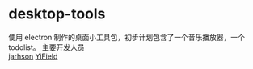 # desktop-tools

使用 electron 制作的桌面小工具包，初步计划包含了一个音乐播放器，一个 todolist。
主要开发人员  
[jarhson](https://github.com/ningwenjun)
[YiField](https://github.com/YiField)
